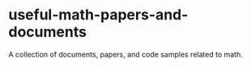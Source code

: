 # useful-math-papers-and-documents
A collection of documents, papers, and code samples related to math.

